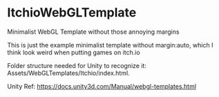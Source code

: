 # ItchioWebGLTemplate
Minimalist WebGL Template without those annoying margins 

This is just the example minimalist template without margin:auto, which I think look weird when putting games on itch.io

Folder structure needed for Unity to recognize it:
Assets/WebGLTemplates/Itchio/index.html.

Unity Ref: https://docs.unity3d.com/Manual/webgl-templates.html
